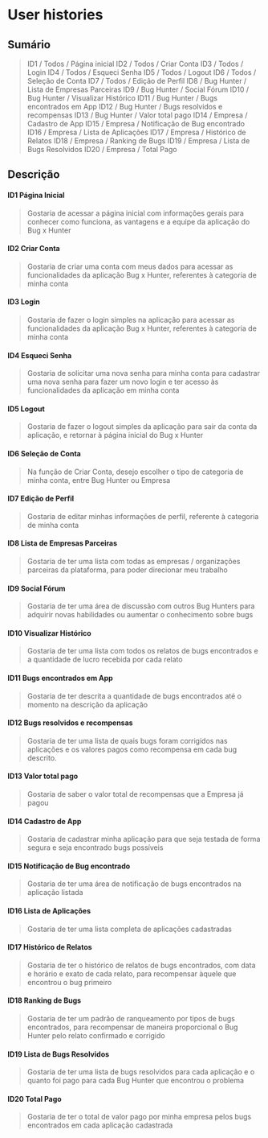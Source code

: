 # User histories

## Sumário

> ID1 / Todos / Página inicial
> ID2 / Todos / Criar Conta
> ID3 / Todos / Login
> ID4 / Todos / Esqueci Senha
> ID5 / Todos / Logout
> ID6 / Todos / Seleção de Conta
> ID7 / Todos / Edição de Perfil
> ID8 / Bug Hunter / Lista de Empresas Parceiras
> ID9 / Bug Hunter / Social Fórum
> ID10 / Bug Hunter / Visualizar Histórico
> ID11 / Bug Hunter / Bugs encontrados em App
> ID12 / Bug Hunter / Bugs resolvidos e recompensas
> ID13 / Bug Hunter / Valor total pago
> ID14 / Empresa / Cadastro de App
> ID15 / Empresa / Notificação de Bug encontrado
> ID16 / Empresa / Lista de Aplicações
> ID17 / Empresa / Histórico de Relatos
> ID18 / Empresa / Ranking de Bugs
> ID19 / Empresa / Lista de Bugs Resolvidos
> ID20 / Empresa / Total Pago


## Descrição

#### ID1 Página Inicial

>Gostaria de acessar a página inicial com informações gerais para conhecer como funciona, as vantagens e a equipe da aplicação do Bug x Hunter


#### ID2 Criar Conta

>Gostaria de criar uma conta com meus dados para acessar as funcionalidades da aplicação Bug x Hunter, referentes à categoria de minha conta



#### ID3 Login

>Gostaria de fazer o login simples na aplicação para acessar as funcionalidades da aplicação Bug x Hunter, referentes à categoria de minha conta



#### ID4 Esqueci Senha

>Gostaria de solicitar uma nova senha para minha conta para cadastrar uma nova senha para fazer um novo login e ter acesso às funcionalidades da aplicação em minha conta



#### ID5 Logout

>Gostaria de fazer o logout simples da aplicação para sair da conta da aplicação, e retornar à página inicial do Bug x Hunter



#### ID6 Seleção de Conta

>Na função de Criar Conta, desejo escolher o tipo de categoria de minha conta, entre Bug Hunter ou Empresa


#### ID7 Edição de Perfil

>Gostaria de editar minhas informações de perfil, referente à categoria de minha conta 


#### ID8 Lista de Empresas Parceiras

>Gostaria de ter uma lista com todas as empresas / organizações parceiras da plataforma, para poder direcionar meu trabalho


#### ID9 Social Fórum

>Gostaria de ter uma área de discussão com outros Bug Hunters para adquirir novas habilidades ou aumentar o conhecimento sobre bugs


#### ID10 Visualizar Histórico

>Gostaria de ter uma lista com todos os relatos de bugs encontrados e a quantidade de lucro recebida por cada relato


#### ID11 Bugs encontrados em App  

>Gostaria de ter descrita a quantidade de bugs encontrados até o momento na descrição da aplicação


#### ID12 Bugs resolvidos e recompensas

>Gostaria de ter uma lista de quais bugs foram corrigidos nas aplicações e os valores pagos como recompensa em cada bug descrito.


#### ID13 Valor total pago 

>Gostaria de saber o valor total de recompensas que a Empresa já pagou

#### ID14 Cadastro de App

>Gostaria de cadastrar minha aplicação para que seja testada de forma segura e seja encontrado bugs possíveis


#### ID15 Notificação de Bug encontrado 

>Gostaria de ter uma área de notificação de bugs encontrados na aplicação listada


#### ID16 Lista de Aplicações 

>Gostaria de ter uma lista completa de aplicações cadastradas


#### ID17 Histórico de Relatos

>Gostaria de ter o histórico de relatos de bugs encontrados, com data e horário e exato de cada relato, para recompensar àquele que encontrou o bug primeiro


#### ID18 Ranking de Bugs 

>Gostaria de ter um padrão de ranqueamento por tipos de bugs encontrados, para recompensar de maneira proporcional o Bug Hunter pelo relato confirmado e corrigido


#### ID19 Lista de Bugs Resolvidos 

>Gostaria de ter uma lista de bugs resolvidos para cada aplicação e o quanto foi pago para cada Bug Hunter que encontrou o problema


#### ID20 Total Pago 

>Gostaria de ter o total de valor pago por minha empresa pelos bugs encontrados em cada aplicação cadastrada

